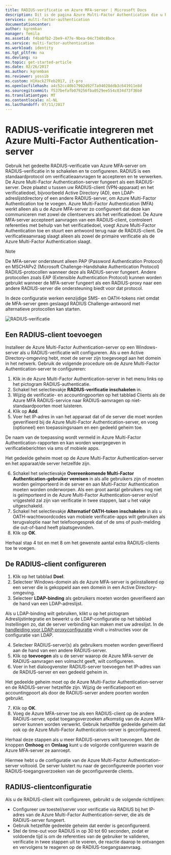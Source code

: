 ```yaml
---
title: RADIUS-verificatie en Azure MFA-server | Microsoft Docs
description: Dit is de pagina Azure Multi-Factor Authentication die u helpt bij het implementeren van RADIUS-verificatie en de Azure Multi-Factor Authentication-server.
services: multi-factor-authentication
documentationcenter: 
author: kgremban
manager: femila
ms.assetid: f4ba0fb2-2be9-477e-9bea-04c7340c8bce
ms.service: multi-factor-authentication
ms.workload: identity
ms.tgt_pltfrm: na
ms.devlang: na
ms.topic: get-started-article
ms.date: 02/26/2017
ms.author: kgremban
ms.reviewer: yossib
ms.custom: H1Hack27Feb2017, it-pro
ms.openlocfilehash: a4c52cc40b17902d92f7a94028ddb3c641911e8d
ms.sourcegitcommit: f537befafb079256fba0529ee554c034d73f36b0
ms.translationtype: MT
ms.contentlocale: nl-NL
ms.lasthandoff: 07/11/2017
---
```

# <a name="integrate-radius-authentication-with-azure-multi-factor-authentication-server"></a>RADIUS-verificatie integreren met Azure Multi-Factor Authentication-server
Gebruik het gedeelte RADIUS-verificatie van Azure MFA-server om RADIUS-verificatie in te schakelen en te configureren. RADIUS is een standaardprotocol om verificatieaanvragen te accepteren en te verwerken. De Azure Multi-Factor Authentication-server fungeert als een RADIUS-server. Deze plaatst u tussen uw RADIUS-client (VPN-apparaat) en het verificatiedoel, bijvoorbeeld Active Directory (AD), een LDAP-adreslijstdirectory of een andere RADIUS-server, om Azure Multi-Factor Authentication toe te voegen. Azure Multi-Factor Authentication (MFA) werkt alleen als u de Azure MFA-server zo configureert dat deze kan communiceren met zowel de clientservers als het verificatiedoel. De Azure MFA-server accepteert aanvragen van een RADIUS-client, controleert referenties met behulp van het verificatiedoel, voegt Azure Multi-Factor Authentication toe en stuurt een antwoord terug naar de RADIUS-client. De verificatieaanvraag slaagt alleen als zowel de primaire verificatie als de Azure Multi-Factor Authentication slaagt.

> [!NOTE]
> De MFA-server ondersteunt alleen PAP (Password Authentication Protocol) en MSCHAPv2 (Microsoft Challenge-Handshake Authentication Protocol) RADIUS-protocollen wanneer deze als RADIUS-server fungeert.  Andere protocollen zoals EAP (Extensible Authentication Protocol) kunnen worden gebruikt wanneer de MFA-server fungeert als een RADIUS-proxy naar een andere RADIUS-server die ondersteuning biedt voor dat protocol.
>
> In deze configuratie werken eenzijdige SMS- en OATH-tokens niet omdat de MFA-server geen geslaagd RADIUS Challenge-antwoord met alternatieve protocollen kan starten.

![RADIUS-verificatie](./media/multi-factor-authentication-get-started-server-rdg/radius.png)

## <a name="add-a-radius-client"></a>Een RADIUS-client toevoegen
Installeer de Azure Multi-Factor Authentication-server op een Windows-server als u RADIUS-verificatie wilt configureren. Als u een Active Directory-omgeving hebt, moet de server zijn toegevoegd aan het domein in het netwerk. Gebruik de volgende procedure om de Azure Multi-Factor Authentication-server te configureren:

1. Klik in de Azure Multi-Factor Authentication-server in het menu links op het pictogram RADIUS-authenticatie.
2. Schakel het selectievakje **RADIUS-verificatie inschakelen** in.
3. Wijzig de verificatie- en accountingpoorten op het tabblad Clients als de Azure MFA RADIUS-service naar RADIUS-aanvragen op niet-standaardpoorten moet luisteren.
4. Klik op **Add**.
5. Voer het IP-adres in van het apparaat dat of de server die moet worden geverifieerd bij de Azure Multi-Factor Authentication-server, en voeg (optioneel) een toepassingsnaam en een gedeeld geheim toe.

  De naam van de toepassing wordt vermeld in Azure Multi-Factor Authentication-rapporten en kan worden weergegeven in verificatieberichten via sms of mobiele apps.

  Het gedeelde geheim moet op de Azure Multi-Factor Authentication-server en het apparaat/de server hetzelfde zijn.

6. Schakel het selectievakje **Overeenkomende Multi-Factor Authentication-gebruiker vereisen** in als alle gebruikers zijn of moeten worden geïmporteerd in de server en aan Multi-Factor Authentication moeten worden onderworpen. Als een groot aantal gebruikers nog niet is geïmporteerd in de Azure Multi-Factor Authentication-server en/of vrijgesteld zal zijn van verificatie in twee stappen, laat u het vakje uitgeschakeld.
7. Schakel het selectievakje **Alternatief OATH-token inschakelen** in als u OATH-wachtwoordcodes van mobiele verificatie-apps wilt gebruiken als terugvaloptie naar het telefoongesprek dat of de sms of push-melding die out-of-band heeft plaatsgevonden.
8. Klik op **OK**.

Herhaal stap 4 tot en met 8 om het gewenste aantal extra RADIUS-clients toe te voegen.

## <a name="configure-your-radius-client"></a>De RADIUS-client configureren

1. Klik op het tabblad **Doel**.
2. Selecteer Windows-domein als de Azure MFA-server is geïnstalleerd op een server die is gekoppeld aan een domein in een Active Directory-omgeving.
3. Selecteer **LDAP-binding** als gebruikers moeten worden geverifieerd aan de hand van een LDAP-adreslijst.

  Als u LDAP-binding wilt gebruiken, klikt u op het pictogram Adreslijstintegratie en bewerkt u de LDAP-configuratie op het tabblad Instellingen zo, dat de server verbinding kan maken met uw adreslijst. In de [handleiding voor LDAP-proxyconfiguratie](multi-factor-authentication-get-started-server-ldap.md) vindt u instructies voor de configuratie van LDAP.

4. Selecteer RADIUS-server(s) als gebruikers moeten worden geverifieerd aan de hand van een andere RADIUS-server.
5. Klik op **toevoegen** als u de server waarop de Azure MFA-server de RADIUS-aanvragen een volmacht geeft, wilt configureren.
6. Voer in het dialoogvenster RADIUS-server toevoegen het IP-adres van de RADIUS-server en een gedeeld geheim in.

  Het gedeelde geheim moet op de Azure Multi-Factor Authentication-server en de RADIUS-server hetzelfde zijn. Wijzig de verificatiepoort en accountingpoort als door de RADIUS-server andere poorten worden gebruikt.

7. Klik op **OK**.
8. Voeg de Azure MFA-server toe als een RADIUS-client op de andere RADIUS-server, opdat toegangsverzoeken afkomstig van de Azure MFA-server kunnen worden verwerkt. Gebruik hetzelfde gedeelde geheim dat ook op de Azure Multi-Factor Authentication-server is geconfigureerd.

Herhaal deze stappen als u meer RADIUS-servers wilt toevoegen. Met de knoppen **Omhoog** en **Omlaag** kunt u de volgorde configureren waarin de Azure MFA-server ze aanroept.

Hiermee hebt u de configuratie van de Azure Multi-Factor Authentication-server voltooid. De server luistert nu naar de geconfigureerde poorten voor RADIUS-toegangsverzoeken van de geconfigureerde clients.   

## <a name="radius-client-configuration"></a>RADIUS-clientconfiguratie
Als u de RADIUS-client wilt configureren, gebruikt u de volgende richtlijnen:

* Configureer uw toestel/server voor verificatie via RADIUS bij het IP-adres van de Azure Multi-Factor Authentication-server, die als de RADIUS-server fungeert.
* Gebruik hetzelfde gedeelde geheim dat eerder is geconfigureerd.
* Stel de time-out voor RADIUS in op 30 tot 60 seconden, zodat er voldoende tijd is om de referenties van de gebruiker te valideren, verificatie in twee stappen uit te voeren, de reactie daarop te ontvangen en vervolgens te reageren op de RADIUS-toegangsaanvraag.
